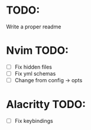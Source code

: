 # TODO:

Write a proper readme

# Nvim TODO:

- [ ] Fix hidden files
- [ ] Fix yml schemas
- [ ] Change from config -> opts

# Alacritty TODO:

- [ ] Fix keybindings
